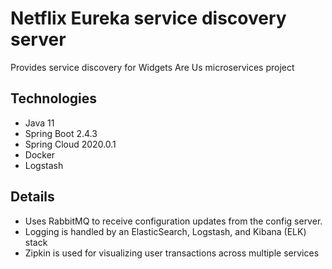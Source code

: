 # Netflix Eureka service discovery server

Provides service discovery for Widgets Are Us microservices project

## Technologies
- Java 11
- Spring Boot 2.4.3
- Spring Cloud 2020.0.1
- Docker
- Logstash

## Details

- Uses RabbitMQ to receive configuration updates from the config server.
- Logging is handled by an ElasticSearch, Logstash, and Kibana (ELK) stack
- Zipkin is used for visualizing user transactions across multiple services
